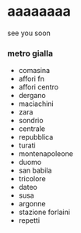 # aaaaaaaa
see you soon
### metro gialla
- comasina
- affori fn
- affori centro
- dergano
- maciachini
- zara
- sondrio
- centrale
- repubblica
- turati
- montenapoleone
- duomo
- san babila
- tricolore
- dateo
- susa
- argonne
- stazione forlaini
- repetti